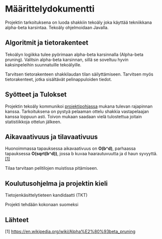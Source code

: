 # Määrittelydokumentti

Projektin tarkoituksena on luoda shakkiin tekoäly joka käyttää tekniikkana alpha-beta karsintaa. Tekoäly ohjelmoidaan Javalla.

## Algoritmit ja tietorakenteet

Tekoälyn logiikka tulee pyörimaan alpha-beta karsinnalla (Alpha-beta pruning). Valitsin alpha-beta karsinnan, sillä se soveltuu hyvin kaksinpeleihin suunnatuille tekoälyille.

Tarvitsen tietorakenteen shakkilaudan tilan säilyttämiseen. Tarvitsen myös tietorakenteet, jotka sisältävät pelinappuloiden tiedot.

## Syötteet ja Tulokset

Projektin tekoäly kommunikoi [projektipohjassa](https://github.com/TiraLabra/chess "TiraLabra/Chess") mukana tulevan rajapinnan kanssa. Tarkoituksena on pystyä pelaaman ottelu shakkia vastapelaajan kanssa loppuun asti. Toivon mukaan saadaan vielä tulostettua joitain statistiikkoja ottelun jälkeen.  

## Aikavaativuus ja tilavaativuus

Huonoimmassa tapauksessa aikavaativuus on **O(b^d)**, parhaassa tapauksessa **O(sqrt(b^d))**, jossa b kuvaa haarautuvuutta ja d haun syvyyttä. [[1]](##Lähteet)

Tilaa tarvitaan pelitilojen muistissa pitämiseen.

## Koulutusohjelma ja projektin kieli

Tietojenkäsittelytieteen kandidaatti (TKT)

Projekti tehdään kokonaan suomeksi

## Lähteet

[1] https://en.wikipedia.org/wiki/Alpha%E2%80%93beta_pruning